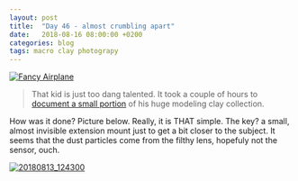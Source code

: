 ```yaml
---
layout: post
title:  "Day 46 - almost crumbling apart"
date:   2018-08-16 08:00:00 +0200
categories: blog
tags: macro clay photograpy
---
```


<a data-flickr-embed="true"  href="https://www.flickr.com/photos/137491954@N07/43962743102/in/album-72157672331198588/" title="Fancy Airplane"><img src="https://farm2.staticflickr.com/1792/43962743102_baf4f279f2_k.jpg" alt="Fancy Airplane"></a><script async src="//embedr.flickr.com/assets/client-code.js" charset="utf-8"></script>

> That kid is just too dang talented. It took a couple of hours to [document a small portion](https://www.flickr.com/photos/137491954@N07/albums/72157672331198588/with/43962743102/) of his huge modeling clay collection.

How was it done? Picture below. Really, it is THAT simple. The key? a small, almost invisible extension mount just to get a bit closer to the subject. It seems that the dust particles come from the filthy lens, hopefuly not the sensor, ouch.

<a data-flickr-embed="true"  href="https://www.flickr.com/photos/137491954@N07/43961986472/in/dateposted/" title="20180813_124300"><img src="https://farm1.staticflickr.com/929/43961986472_1d6cf92deb_k.jpg" alt="20180813_124300"></a><script async src="//embedr.flickr.com/assets/client-code.js" charset="utf-8"></script>


